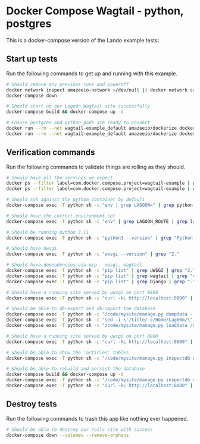 Docker Compose Wagtail - python, postgres
=========================================

This is a docker-compose version of the Lando example tests:

Start up tests
--------------

Run the following commands to get up and running with this example.

```bash
# Should remove any previous runs and poweroff
docker network inspect amazeeio-network >/dev/null || docker network create amazeeio-network
docker-compose down

# Should start up our Lagoon Wagtail site successfully
docker-compose build && docker-compose up -d

# Ensure postgres and python pods are ready to connect
docker run --rm --net wagtail-example_default amazeeio/dockerize dockerize -wait tcp://postgres:5432 -timeout 1m
docker run --rm --net wagtail-example_default amazeeio/dockerize dockerize -wait tcp://python:8800 -timeout 1m
```

Verification commands
---------------------

Run the following commands to validate things are rolling as they should.

```bash
# Should have all the services we expect
docker ps --filter label=com.docker.compose.project=wagtail-example | grep Up | grep wagtail-example_python_1
docker ps --filter label=com.docker.compose.project=wagtail-example | grep Up | grep wagtail-example_postgres_1

# Should ssh against the python container by default
docker-compose exec -T python sh -c "env | grep LAGOON=" | grep python

# Should have the correct environment set
docker-compose exec -T python sh -c "env" | grep LAGOON_ROUTE | grep lagoon-wagtail-example.docker.amazee.io

# Should be running python 3.11
docker-compose exec -T python sh -c "python3 --version" | grep "Python 3."

# Should have Uwsgi
docker-compose exec -T python sh -c "uwsgi --version" | grep "2."

# Should have dependencies via pip - uwsgi, wagtail
docker-compose exec -T python sh -c "pip list" | grep uWSGI | grep "2."
docker-compose exec -T python sh -c "pip list" | grep wagtail | grep "4."
docker-compose exec -T python sh -c "pip list" | grep Django | grep "."

# Should have a running site served by uwsgi on port 8800
docker-compose exec -T python sh -c "curl -kL http://localhost:8800" | grep "Wagtail"

# Should be able to db-export and db-import the database
docker-compose exec -T python sh -c "/code/mysite/manage.py dumpdata --natural-foreign --natural-primary -e contenttypes -e auth.Permission --indent 2 > /code/dump.json"
docker-compose exec -T python sh -c "sed -i \'/title/ s/Home/Lag00m/\' /code/dump.json"
docker-compose exec -T python sh -c "/code/mysite/manage.py loaddata /code/dump.json"

# Should have a running site served by uwsgi on port 8800
docker-compose exec -T python sh -c "curl -kL http://localhost:8800" | grep "Lag00m"

# Should be able to show the 'articles' tables
docker-compose exec -T python sh -c "/code/mysite/manage.py inspectdb wagtailcore_site" | grep "wagtailcore_site"

# Should be able to rebuild and persist the database
docker-compose build && docker-compose up -d
docker-compose exec -T python sh -c "/code/mysite/manage.py inspectdb wagtailcore_site" | grep "wagtailcore_site"
docker-compose exec -T python sh -c "curl -kL http://localhost:8800" | grep "Lag00m"
```

Destroy tests
-------------

Run the following commands to trash this app like nothing ever happened.

```bash
# Should be able to destroy our rails site with success
docker-compose down --volumes --remove-orphans
```
